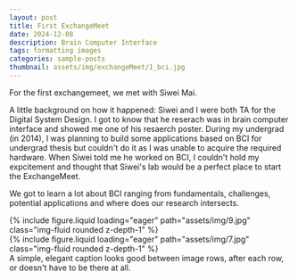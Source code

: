 ```yaml
---
layout: post
title: First ExchangeMeet
date: 2024-12-08
description: Brain Computer Interface
tags: formatting images
categories: sample-posts
thumbnail: assets/img/exchangeMeet/1_bci.jpg
---
```


For the first exchangemeet, we met with Siwei Mai. 

A little background on how it happened: Siwei and I were both TA for the Digital System Design. I got to know that he reserach was in brain computer interface and showed me one of his resaerch poster. During my undergrad (in 2014), I was planning to build some applications based on BCI for undergrad thesis but couldn't do it as I was unable to acquire the required hardware. When Siwei told me he worked on BCI, I couldn't hold my expcitement and thought that Siwei's lab would be a perfect place to start the ExchangeMeet. 

We got to learn a lot about BCI ranging from fundamentals, challenges, potential applications and where does our research intersects.  


<div class="row mt-3">
    <div class="col-sm mt-3 mt-md-0">
        {% include figure.liquid loading="eager" path="assets/img/9.jpg" class="img-fluid rounded z-depth-1" %}
    </div>
    <div class="col-sm mt-3 mt-md-0">
        {% include figure.liquid loading="eager" path="assets/img/7.jpg" class="img-fluid rounded z-depth-1" %}
    </div>
</div>
<div class="caption">
    A simple, elegant caption looks good between image rows, after each row, or doesn't have to be there at all.
</div>
